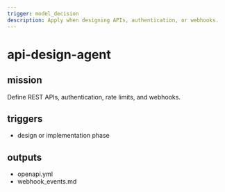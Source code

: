 ```yaml
---
trigger: model_decision
description: Apply when designing APIs, authentication, or webhooks.
---
```


# api-design-agent

## mission
Define REST APIs, authentication, rate limits, and webhooks.

## triggers
- design or implementation phase

## outputs
- openapi.yml
- webhook_events.md